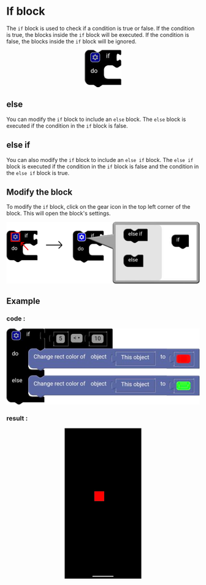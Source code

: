 # If block

The `if` block is used to check if a condition is true or false. If the condition is true, the blocks inside the `if` block will be executed. If the condition is false, the blocks inside the `if` block will be ignored.

<p align="center">
  <img src="../../../res/images/blocks/logic/if/if.png" />
</p>

## else

You can modify the `if` block to include an `else` block. The `else` block is executed if the condition in the `if` block is false.

## else if

You can also modify the `if` block to include an `else if` block. The `else if` block is executed if the condition in the `if` block is false and the condition in the `else if` block is true.

## Modify the block

To modify the `if` block, click on the gear icon in the top left corner of the block. This will open the block's settings.

<p align="center">
  <img src="../../../res/images/blocks/logic/if/if_gear.png" />
</p>

## Example

### code :
<p align="center">
  <img src="../../../res/images/blocks/logic/if/if_example.png" />
</p>

### result :

<p align="center">
  <img src="../../../res/images/blocks/logic/if/if_example_result.png" width=200vw />
</p>